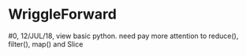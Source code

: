 # WriggleForward

#0, 12/JUL/18, view basic python. need pay more attention to reduce(), filter(), map() and Slice